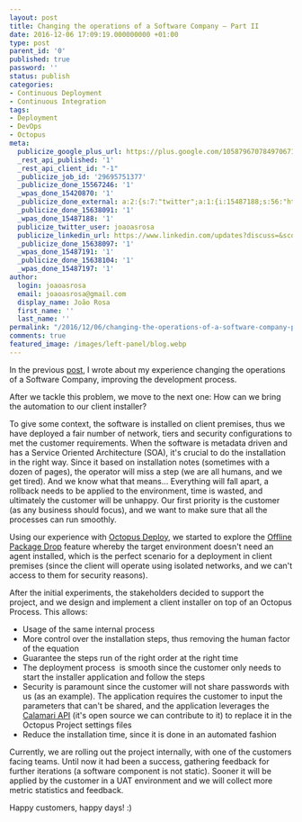 ```yaml
---
layout: post
title: Changing the operations of a Software Company – Part II
date: 2016-12-06 17:09:19.000000000 +01:00
type: post
parent_id: '0'
published: true
password: ''
status: publish
categories:
- Continuous Deployment
- Continuous Integration
tags:
- Deployment
- DevOps
- Octopus
meta:
  publicize_google_plus_url: https://plus.google.com/105879670784970671735/posts/5YG2UPn5kbN
  _rest_api_published: '1'
  _rest_api_client_id: "-1"
  _publicize_job_id: '29695751377'
  _publicize_done_15567246: '1'
  _wpas_done_15420870: '1'
  _publicize_done_external: a:2:{s:7:"twitter";a:1:{i:15487188;s:56:"https://twitter.com/joaoasrosa/status/806183770172686336";}s:8:"facebook";a:1:{i:15487197;s:38:"https://facebook.com/10155012788498287";}}
  _publicize_done_15638091: '1'
  _wpas_done_15487188: '1'
  publicize_twitter_user: joaoasrosa
  publicize_linkedin_url: https://www.linkedin.com/updates?discuss=&scope=27794317&stype=M&topic=6211949463594889216&type=U&a=g-3f
  _publicize_done_15638097: '1'
  _wpas_done_15487191: '1'
  _publicize_done_15638104: '1'
  _wpas_done_15487197: '1'
author:
  login: joaoasrosa
  email: joaoasrosa@gmail.com
  display_name: João Rosa
  first_name: ''
  last_name: ''
permalink: "/2016/12/06/changing-the-operations-of-a-software-company-part-ii/"
comments: true
featured_image: /images/left-panel/blog.webp
---
```

In the previous [post](https://joaorosa.io/2016/12/02/changing-the-operations-of-a-software-company-part-i/), I wrote about my experience changing the operations of a Software Company, improving the development process.

After we tackle this problem, we move to the next one: How can we bring the automation to our client installer?

To give some context, the software is installed on client premises, thus we have deployed a fair number of network, tiers and security configurations to met the customer requirements. When the software is metadata driven and has a Service Oriented Architecture (SOA), it's crucial to do the installation in the right way. Since it based on installation notes (sometimes with a dozen of pages), the operator will miss a step (we are all humans, and we get tired). And we know what that means... Everything will fall apart, a rollback needs to be applied to the environment, time is wasted, and ultimately the customer will be unhappy. Our first priority is the customer (as any business should focus), and we want to make sure that all the processes can run smoothly.

Using our experience with [Octopus Deploy](https://octopus.com/), we started to explore the [Offline Package Drop](http://docs.octopusdeploy.com/display/OD/Offline+Package+Drop) feature whereby the target environment doesn't need an agent installed, which is the perfect scenario for a deployment in client premises (since the client will operate using isolated networks, and we can't access to them for security reasons).

After the initial experiments, the stakeholders decided to support the project, and we design and implement a client installer on top of an Octopus Process. This allows:

*   Usage of the same internal process
*   More control over the installation steps, thus removing the human factor of the equation
*   Guarantee the steps run of the right order at the right time
*   The deployment process  is smooth since the customer only needs to start the installer application and follow the steps
*   Security is paramount since the customer will not share passwords with us (as an example). The application requires the customer to input the parameters that can't be shared, and the application leverages the [Calamari API](http://docs.octopusdeploy.com/display/OD/Calamari) (it's open source we can contribute to it) to replace it in the Octopus Project settings files
*   Reduce the installation time, since it is done in an automated fashion

Currently, we are rolling out the project internally, with one of the customers facing teams. Until now it had been a success, gathering feedback for further iterations (a software component is not static). Sooner it will be applied by the customer in a UAT environment and we will collect more metric statistics and feedback.

Happy customers, happy days! :)
